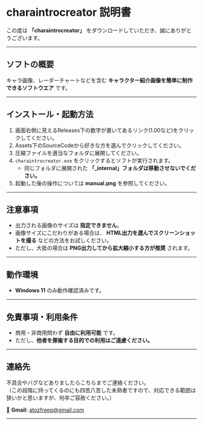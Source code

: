 # charaintrocreator 説明書

この度は **「charaintrocreator」** をダウンロードしていただき、誠にありがとうございます。

---

## ソフトの概要
キャラ画像、レーダーチャートなどを含む **キャラクター紹介画像を簡単に制作できるソフトウエア** です。

---

## インストール・起動方法
1. 画面右側に見えるReleases下の数字が書いてあるリンク(1.00など)をクリックしてください。
2. Assets下のSourceCodeから好きな方を選んでクリックしてください。
3. 圧縮ファイルを適当なフォルダに展開してください。  
4. `charaintrocreator.exe` をクリックするとソフトが実行されます。  
   - 同じフォルダに展開された **「_internal」フォルダは移動させないでください。**  
5. 起動した後の操作については **manual.png** を参照してください。  

---

## 注意事項
- 出力される画像のサイズは **指定できません**。  
- 画像サイズにこだわりがある場合は、 **HTML出力を選んでスクリーンショットを撮る** などの方法をお試しください。  
- ただし、大抵の場合は **PNG出力してから拡大縮小する方が推奨** されます。  

---

## 動作環境
- **Windows 11** のみ動作確認済みです。  

---

## 免責事項・利用条件
- 商用・非商用問わず **自由に利用可能** です。  
- ただし、**他者を揶揄する目的での利用はご遠慮ください。**  

---

## 連絡先
不具合やバグなどありましたらこちらまでご連絡ください。  
（この段階に持ってくるのにも四苦八苦した未熟者ですので、対応できる範囲は狭いかと思いますが、何卒ご容赦ください。）

📧 **Gmail:** atozfreep@gmail.com

---
